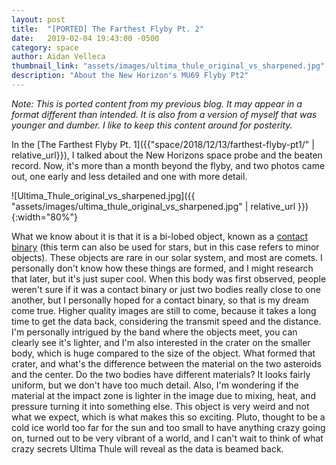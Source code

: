 ```yaml
---
layout: post
title:  "[PORTED] The Farthest Flyby Pt. 2"
date:   2019-02-04 19:43:00 -0500
category: space
author: Aidan Velleca
thumbnail_link: "assets/images/ultima_thule_original_vs_sharpened.jpg"
description: "About the New Horizon's MU69 Flyby Pt2"
---
```

*Note: This is ported content from my previous blog. It may appear in a format different than intended. It is also from a version of myself that was younger and dumber. I like to keep this content around for posterity.*

In the [The Farthest Flyby Pt. 1]({{"space/2018/12/13/farthest-flyby-pt1/" | relative_url}}), I talked about the New Horizons space probe and the beaten record. Now, it's more than a month beyond the flyby, and two photos came out, one early and less detailed and one with more detail. 

![Ultima_Thule_original_vs_sharpened.jpg]({{ "assets/images/ultima_thule_original_vs_sharpened.jpg" | relative_url }}){:width="80%"}  

What we know about it is that it is a bi-lobed object, known as a [contact binary](https://en.wikipedia.org/wiki/Contact_binary_(small_Solar_System_body)) (this term can also be used for stars, but in this case refers to minor objects). These objects are rare in our solar system, and most are comets. I personally don't know how these things are formed, and I might research that later, but it's just super cool. When this body was first observed, people weren't sure if it was a contact binary or just two bodies really close to one another, but I personally hoped for a contact binary, so that is my dream come true. Higher quality images are still to come, because it takes a long time to get the data back, considering the transmit speed and the distance. I'm personally intrigued by the band where the objects meet, you can clearly see it's lighter, and I'm also interested in the crater on the smaller body, which is huge compared to the size of the object. What formed that crater, and what's the difference between the material on the two asteroids and the center. Do the two bodies have different materials? It looks fairly uniform, but we don't have too much detail. Also, I'm wondering if the material at the impact zone is lighter in the image due to mixing, heat, and pressure turning it into something else. This object is very weird and not what we expect, which is what makes this so exciting. Pluto, thought to be a cold ice world too far for the sun and too small to have anything crazy going on, turned out to be very vibrant of a world, and I can't wait to think of what crazy secrets Ultima Thule will reveal as the data is beamed back.